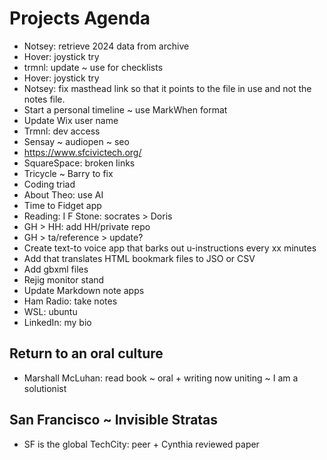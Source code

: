 # Projects Agenda

* Notsey: retrieve 2024 data from archive
* Hover: joystick try
* trmnl: update ~ use for checklists
* Hover: joystick try
* Notsey: fix masthead link so that it points to the file in use and not the notes file.
* Start a personal timeline ~ use MarkWhen format
* Update Wix user name
* Trmnl: dev access
* Sensay ~ audiopen ~ seo
* <a href="https://www.sfcivictech.org/">https://www.sfcivictech.org/</a>
* SquareSpace: broken links
* Tricycle ~ Barry to fix
* Coding triad
* About Theo: use AI
* Time to Fidget app
* Reading: I F Stone: socrates &gt; Doris
* GH &gt; HH: add HH/private repo
* GH &gt; ta/reference &gt; update?
* Create text-to voice app that barks out u-instructions every xx minutes&nbsp;
* Add that translates HTML bookmark files to JSO or CSV
* Add gbxml files
* Rejig monitor stand
* Update Markdown note apps
* Ham Radio: take notes
* WSL: ubuntu
* LinkedIn: my bio

## Return to an oral culture

* Marshall McLuhan: read book ~ oral + writing now uniting ~ I am a solutionist

## San Francisco ~ Invisible Stratas

* SF is the global TechCity: peer + Cynthia reviewed paper